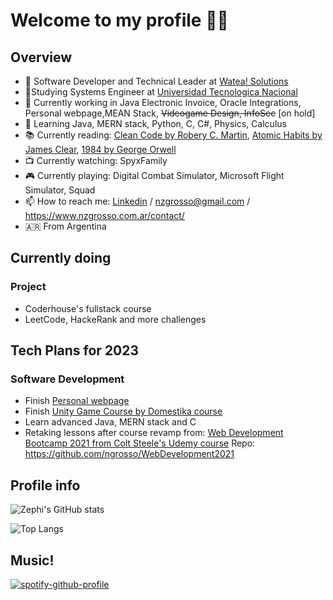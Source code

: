 # Welcome to my profile 👨‍💻

## Overview

- 🏢 Software Developer and Technical Leader at [Watea! Solutions](https://www.wateasolutions.com/)
- 📓Studying Systems Engineer at [Universidad Tecnologica Nacional](https://www.frba.utn.edu.ar/)
- 🔭 Currently working in Java Electronic Invoice, Oracle Integrations, Personal webpage,MEAN Stack, ~~Videogame Design, InfoSec~~ [on hold] 
- 🌱 Learning Java, MERN stack, Python, C, C#, Physics, Calculus
- 📚 Currently reading: [Clean Code by Robery C. Martin](https://www.goodreads.com/book/show/3735293-clean-code), [Atomic Habits by James Clear](https://www.goodreads.com/book/show/40121378-atomic-habits), [1984 by George Orwell](https://www.goodreads.com/book/show/40961427-1984)
- 📺 Currently watching: SpyxFamily
- 🎮 Currently playing: Digital Combat Simulator, Microsoft Flight Simulator, Squad
- 📫 How to reach me: [Linkedin](https://www.linkedin.com/in/nicolas-grosso/) / nzgrosso@gmail.com / https://www.nzgrosso.com.ar/contact/
- 🇦🇷 From Argentina

## Currently doing
### Project

- Coderhouse's fullstack course
- LeetCode, HackeRank and more challenges
 
 ## Tech Plans for 2023
 ### Software Development
 - Finish [Personal webpage](https://nzgrosso.com.ar/)
 - Finish [Unity Game Course by Domestika course](https://github.com/ngrosso/UnityProject)
 - Learn advanced Java, MERN stack and C
 - Retaking lessons after course revamp from: [Web Development Bootcamp 2021 from Colt Steele's Udemy course](https://www.udemy.com/course/the-web-developer-bootcamp/)
 Repo: https://github.com/ngrosso/WebDevelopment2021

## Profile info
![Zephi's GitHub stats](https://github-readme-stats.vercel.app/api?username=ngrosso&count_private=true&show_icons=true&include_all_commits=true&hide_border=true&theme=dracula&bg_color=00000000)

![Top Langs](https://github-readme-stats.vercel.app/api/top-langs/?username=ngrosso&count_private=true&show_icons=true&include_all_commits=true&hide_border=true&layout=compact&theme=dracula&bg_color=00000000)

## Music!

[![spotify-github-profile](https://spotify-github-profile.vercel.app/api/view?uid=nickzephi&cover_image=true&theme=default&show_offline=false&background_color=121212&interchange=false&bar_color=53b14f&bar_color_cover=false)](https://spotify-github-profile.vercel.app/api/view?uid=nickzephi&redirect=true)
